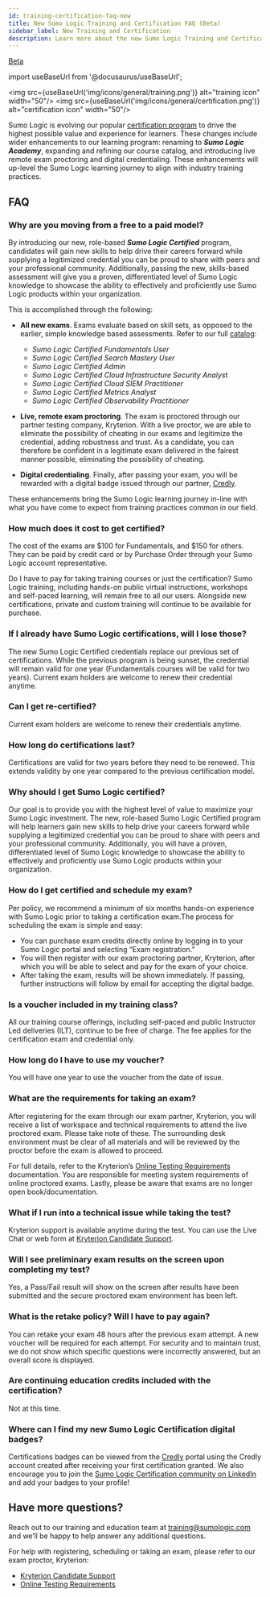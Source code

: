 ```yaml
---
id: training-certification-faq-new
title: New Sumo Logic Training and Certification FAQ (Beta)
sidebar_label: New Training and Certification
description: Learn more about the new Sumo Logic Training and Certification Program.
---
```


<head>
 <meta name="robots" content="noindex" />
</head>

<p><a href="/docs/beta"><span className="beta">Beta</span></a></p>

import useBaseUrl from '@docusaurus/useBaseUrl';

<img src={useBaseUrl('img/icons/general/training.png')} alt="training icon" width="50"/> <img src={useBaseUrl('img/icons/general/certification.png')} alt="certification icon" width="50"/>

Sumo Logic is evolving our popular [certification program](/docs/get-started/training-certification-faq) to drive the highest possible value and experience for learners. These changes include wider enhancements to our learning program: renaming to ***Sumo Logic Academy***, expanding and refining our course catalog, and introducing live remote exam proctoring and digital credentialing. These enhancements will up-level the Sumo Logic learning journey to align with industry training practices.

## FAQ

### Why are you moving from a free to a paid model?

By introducing our new, role-based ***Sumo Logic Certified*** program, candidates will gain new skills to help drive their careers forward while supplying a legitimized credential you can be proud to share with peers and your professional community. Additionally, passing the new, skills-based assessment will give you a proven, differentiated level of Sumo Logic knowledge to showcase the ability to effectively and proficiently use Sumo Logic products within your organization.

This is accomplished through the following:

* **All new exams**. Exams evaluate based on skill sets, as opposed to the earlier, simple knowledge based assessments. Refer to our full [catalog](https://www.sumologic.com/learn/training/):
   * *Sumo Logic Certified Fundamentals User*
   * *Sumo Logic Certified Search Mastery User*
   * *Sumo Logic Certified Admin*
   * *Sumo Logic Certified Cloud Infrastructure Security Analys*t
   * *Sumo Logic Certified Cloud SIEM Practitioner*
   * *Sumo Logic Certified Metrics Analyst*
   * *Sumo Logic Certified Observability Practitioner*

* **Live, remote exam proctoring**. The exam is proctored through our partner testing company, Kryterion. With a live proctor, we are able to eliminate the possibility of cheating in our exams and legitimize the credential, adding robustness and trust. As a candidate, you can therefore be confident in a legitimate exam delivered in the fairest manner possible, eliminating the possibility of cheating.

* **Digital credentialing**. Finally, after passing your exam, you will be rewarded with a digital badge issued through our partner, [Credly](https://info.credly.com/).

These enhancements bring the Sumo Logic learning journey in-line with what you have come to expect from training practices common in our field.

### How much does it cost to get certified?

The cost of the exams are $100 for Fundamentals, and $150 for others. They can be paid by credit card or by Purchase Order through your Sumo Logic account representative.

Do I have to pay for taking training courses or just the certification?
Sumo Logic training, including hands-on public virtual instructions, workshops and self-paced learning, will remain free to all our users. Alongside new certifications, private and custom training will continue to be available for purchase. 

### If I already have Sumo Logic certifications, will I lose those?

The new Sumo Logic Certified credentials replace our previous set of certifications. While the previous program is being sunset, the credential will remain valid for one year (Fundamentals courses will be valid for two years). Current exam holders are welcome to renew their credential anytime.

### Can I get re-certified? 

Current exam holders are welcome to renew their credentials anytime.

### How long do certifications last?

Certifications are valid for two years before they need to be renewed. This extends validity by one year compared to the previous certification model.

### Why should I get Sumo Logic certified?

Our goal is to provide you with the highest level of value to maximize your Sumo Logic investment. The new, role-based Sumo Logic Certified program will help learners gain new skills to help drive your careers forward while supplying a legitimized credential you can be proud to share with peers and your professional community. Additionally, you will have a proven, differentiated level of Sumo Logic knowledge to showcase the ability to effectively and proficiently use Sumo Logic products within your organization.

### How do I get certified and schedule my exam?

Per policy, we recommend a minimum of six months hands-on experience with Sumo Logic prior to taking a certification exam.The process for scheduling the exam is simple and easy:
 * You can purchase exam credits directly online by logging in to your Sumo Logic portal and selecting “Exam registration.” 
 * You will then register with our exam proctoring partner, Kryterion, after which you will be able to select and pay for the exam of your choice.
 * After taking the exam, results will be shown immediately. If passing, further instructions will follow by email for accepting the digital badge.

<!--
Please see the following short video that walks through the workflow to register, pay, schedule and prepare for a proctored exam. 
-->

### Is a voucher included in my training class?

All our training course offerings, including self-paced and public Instructor Led deliveries (ILT), continue to be free of charge. The fee applies for the certification exam and credential only.

### How long do I have to use my voucher?

You will have one year to use the voucher from the date of issue.

### What are the requirements for taking an exam?

After registering for the exam through our exam partner, Kryterion, you will receive a list of workspace and technical requirements to attend the live proctored exam. Please take note of these. The surrounding desk environment must be clear of all materials and will be reviewed by the proctor before the exam is allowed to proceed.

For full details, refer to the Kryterion’s [Online Testing Requirements](https://kryterion.my.site.com/support/s/article/Online-Testing-Requirements?language=en_US) documentation. You are responsible for meeting system requirements of online proctored exams. Lastly, please be aware that exams are no longer open book/documentation. 

### What if I run into a technical issue while taking the test? 

Kryterion support is available anytime during the test. You can use the Live Chat or web form at [Kryterion Candidate Support](https://kryterion.force.com/support/s/contactsupport?language=en_US).

### Will I see preliminary exam results on the screen upon completing my test?

Yes, a Pass/Fail result will show on the screen after results have been submitted and the secure proctored exam environment has been left.

### What is the retake policy? Will I have to pay again?

You can retake your exam 48 hours after the previous exam attempt. A new voucher will be required for each attempt. For security and to maintain trust, we do not show which specific questions were incorrectly answered, but an overall score is displayed.

### Are continuing education credits included with the certification?

Not at this time.

### Where can I find my new Sumo Logic Certification digital badges?

Certifications badges can be viewed from the [Credly](https://info.credly.com/) portal using the Credly account created after receiving your first certification granted. We also encourage you to join the [Sumo Logic Certification community on LinkedIn](https://www.linkedin.com/groups/13542036/) and add your badges to your profile!

## Have more questions?

Reach out to our training and education team at training@sumologic.com and we’ll be happy to help answer any additional questions.

<!--
See also the following resources:
* Website
* Course catalog
* Training docs site
-->

For help with registering, scheduling or taking an exam, please refer to our exam proctor, Kryterion:
* [Kryterion Candidate Support](https://kryterion.force.com/support/s/contactsupport?language=en_US)
* [Online Testing Requirements](https://kryterion.my.site.com/support/s/article/Online-Testing-Requirements?language=en_US)
